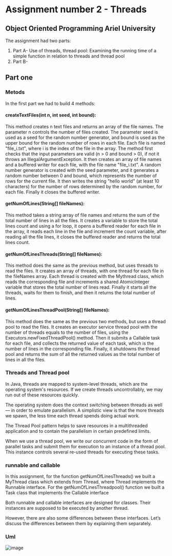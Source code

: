 

# Assignment number 2 - Threads
## Object Oriented Programming Ariel University

The assignment had two parts:
1. Part A- Use of threads, thread pool: Examining the running time of a simple function in relation to threads and thread pool
2. Part B- 

## Part one

### Metods
In the first part we had to build 4 methods:

#### createTextFiles(int n, int seed, int bound):
This method creates n text files and returns an array of the file names. The parameter n controls the number of files created. The parameter seed is used as a seed for the random number generator, and bound is used as the upper bound for the random number of rows in each file. Each file is named "file_i.txt", where i is the index of the file in the array.
The method first checks that the input parameters are valid (n > 0 and bound > 0), if not it throws an IllegalArgumentException.
It then creates an array of file names and a buffered writer for each file, with the file name "file_i.txt".
A random number generator is created with the seed parameter, and it generates a random number between 0 and bound, which represents the number of rows for the current file.
It then writes the string "hello world" (at least 10 characters) for the number of rows determined by the random number, for each file.
Finally it closes the buffered writer.

#### getNumOfLines(String[] fileNames):
This method takes a string array of file names and returns the sum of the total number of lines in all the files.
It creates a variable to store the total lines count and using a for loop, it opens a buffered reader for each file in the array, it reads each line in the file and increment the count variable, after reading all the file lines, it closes the buffered reader and returns the total lines count.

#### getNumOfLinesThreads(String[] fileNames):
This method does the same as the previous method, but uses threads to read the files.
It creates an array of threads, with one thread for each file in the fileNames array.
Each thread is created with the Mythread class, which reads the corresponding file and increments a shared AtomicInteger variable that stores the total number of lines read.
Finally it starts all the threads, waits for them to finish, and then it returns the total number of lines.

#### getNumOfLinesThreadPool(String[] fileNames):
This method does the same as the previous two methods, but uses a thread pool to read the files.
It creates an executor service thread pool with the number of threads equals to the number of files, using the Executors.newFixedThreadPool() method.
Then it submits a Callable task for each file, and collects the returned value of each task, which is the number of lines in the corresponding file.
Finally, it shutdowns the thread pool and returns the sum of all the returned values as the total number of lines in all the files.

### Threads and Thread pool
In Java, threads are mapped to system-level threads, which are the operating system's resources. If we create threads uncontrollably, we may run out of these resources quickly.

The operating system does the context switching between threads as well — in order to emulate parallelism. A simplistic view is that the more threads we spawn, the less time each thread spends doing actual work.

The Thread Pool pattern helps to save resources in a multithreaded application and to contain the parallelism in certain predefined limits.

When we use a thread pool, we write our concurrent code in the form of parallel tasks and submit them for execution to an instance of a thread pool. This instance controls several re-used threads for executing these tasks.

### runnable and callable

In this assignment, for the function getNumOfLinesThreads() we built a MyThread class which extends from Thread, where Thread implements the Runnable interface. For the getNumOfLinesThreadpool() function we built a Task class that implements the Callable interface

Both runnable and callable interfaces are designed for classes. Their instances are supposed to be executed by another thread.

However, there are also some differences between these interfaces. Let’s discuss the differences between them by explaining them separately.

### Uml
![image](https://user-images.githubusercontent.com/95377680/211935055-5037b316-bfe1-4195-bb7a-8d8fc44c1847.png)

